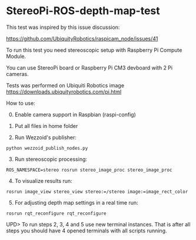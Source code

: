 # StereoPi-ROS-depth-map-test

This test was inspired by this issue discussion:

https://github.com/UbiquityRobotics/raspicam_node/issues/41

To run this test you need stereoscopic setup with Raspberry Pi Compute Module.

You can use StereoPi board or Raspberry Pi CM3 devboard with 2 Pi cameras.

Tests was performed on Ubiquiti Robotics image https://downloads.ubiquityrobotics.com/pi.html

How to use:

0. Enable camera support in Raspbian (raspi-config)

1. Put all files in home folder 

2. Run Wezzoid's publisher:

`python wezzoid_publish_nodes.py`

3. Run stereoscopic processing:

`ROS_NAMESPACE=stereo rosrun stereo_image_proc stereo_image_proc`

4. To visualize results run:

`rosrun image_view stereo_view stereo:=/stereo image:=image_rect_color`

5. For adjusting depth map settings in a real time run:

`rosrun rqt_reconfigure rqt_reconfigure` 

UPD> To run steps 2, 3, 4 and 5 use new terminal instances. That is after all steps you should have 4 opened terminals with all scripts running.

